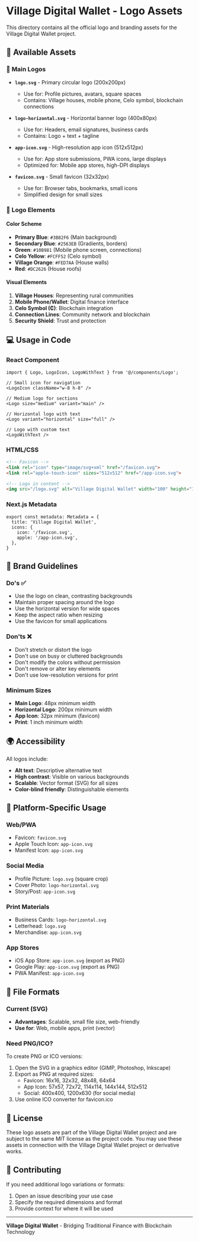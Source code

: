 # Village Digital Wallet - Logo Assets

This directory contains all the official logo and branding assets for the Village Digital Wallet project.

## 📁 Available Assets

### 🎨 **Main Logos**
- **`logo.svg`** - Primary circular logo (200x200px)
  - Use for: Profile pictures, avatars, square spaces
  - Contains: Village houses, mobile phone, Celo symbol, blockchain connections

- **`logo-horizontal.svg`** - Horizontal banner logo (400x80px)
  - Use for: Headers, email signatures, business cards
  - Contains: Logo + text + tagline

- **`app-icon.svg`** - High-resolution app icon (512x512px)
  - Use for: App store submissions, PWA icons, large displays
  - Optimized for: Mobile app stores, high-DPI displays

- **`favicon.svg`** - Small favicon (32x32px)
  - Use for: Browser tabs, bookmarks, small icons
  - Simplified design for small sizes

### 🎯 **Logo Elements**

#### **Color Scheme**
- **Primary Blue**: `#3B82F6` (Main background)
- **Secondary Blue**: `#2563EB` (Gradients, borders)
- **Green**: `#10B981` (Mobile phone screen, connections)
- **Celo Yellow**: `#FCFF52` (Celo symbol)
- **Village Orange**: `#FED7AA` (House walls)
- **Red**: `#DC2626` (House roofs)

#### **Visual Elements**
1. **Village Houses**: Representing rural communities
2. **Mobile Phone/Wallet**: Digital finance interface
3. **Celo Symbol (₵)**: Blockchain integration
4. **Connection Lines**: Community network and blockchain
5. **Security Shield**: Trust and protection

## 💻 **Usage in Code**

### **React Component**
```tsx
import { Logo, LogoIcon, LogoWithText } from '@/components/Logo';

// Small icon for navigation
<LogoIcon className="w-8 h-8" />

// Medium logo for sections
<Logo size="medium" variant="main" />

// Horizontal logo with text
<Logo variant="horizontal" size="full" />

// Logo with custom text
<LogoWithText />
```

### **HTML/CSS**
```html
<!-- Favicon -->
<link rel="icon" type="image/svg+xml" href="/favicon.svg">
<link rel="apple-touch-icon" sizes="512x512" href="/app-icon.svg">

<!-- Logo in content -->
<img src="/logo.svg" alt="Village Digital Wallet" width="100" height="100">
```

### **Next.js Metadata**
```tsx
export const metadata: Metadata = {
  title: 'Village Digital Wallet',
  icons: {
    icon: '/favicon.svg',
    apple: '/app-icon.svg',
  },
}
```

## 🎨 **Brand Guidelines**

### **Do's ✅**
- Use the logo on clean, contrasting backgrounds
- Maintain proper spacing around the logo
- Use the horizontal version for wide spaces
- Keep the aspect ratio when resizing
- Use the favicon for small applications

### **Don'ts ❌**
- Don't stretch or distort the logo
- Don't use on busy or cluttered backgrounds
- Don't modify the colors without permission
- Don't remove or alter key elements
- Don't use low-resolution versions for print

### **Minimum Sizes**
- **Main Logo**: 48px minimum width
- **Horizontal Logo**: 200px minimum width
- **App Icon**: 32px minimum (favicon)
- **Print**: 1 inch minimum width

## 🌍 **Accessibility**

All logos include:
- **Alt text**: Descriptive alternative text
- **High contrast**: Visible on various backgrounds
- **Scalable**: Vector format (SVG) for all sizes
- **Color-blind friendly**: Distinguishable elements

## 📱 **Platform-Specific Usage**

### **Web/PWA**
- Favicon: `favicon.svg`
- Apple Touch Icon: `app-icon.svg`
- Manifest Icon: `app-icon.svg`

### **Social Media**
- Profile Picture: `logo.svg` (square crop)
- Cover Photo: `logo-horizontal.svg`
- Story/Post: `app-icon.svg`

### **Print Materials**
- Business Cards: `logo-horizontal.svg`
- Letterhead: `logo.svg`
- Merchandise: `app-icon.svg`

### **App Stores**
- iOS App Store: `app-icon.svg` (export as PNG)
- Google Play: `app-icon.svg` (export as PNG)
- PWA Manifest: `app-icon.svg`

## 🔄 **File Formats**

### **Current (SVG)**
- **Advantages**: Scalable, small file size, web-friendly
- **Use for**: Web, mobile apps, print (vector)

### **Need PNG/ICO?**
To create PNG or ICO versions:
1. Open the SVG in a graphics editor (GIMP, Photoshop, Inkscape)
2. Export as PNG at required sizes:
   - Favicon: 16x16, 32x32, 48x48, 64x64
   - App Icon: 57x57, 72x72, 114x114, 144x144, 512x512
   - Social: 400x400, 1200x630 (for social media)
3. Use online ICO converter for favicon.ico

## 📄 **License**

These logo assets are part of the Village Digital Wallet project and are subject to the same MIT license as the project code. You may use these assets in connection with the Village Digital Wallet project or derivative works.

## 🤝 **Contributing**

If you need additional logo variations or formats:
1. Open an issue describing your use case
2. Specify the required dimensions and format
3. Provide context for where it will be used

---

**Village Digital Wallet** - Bridging Traditional Finance with Blockchain Technology
